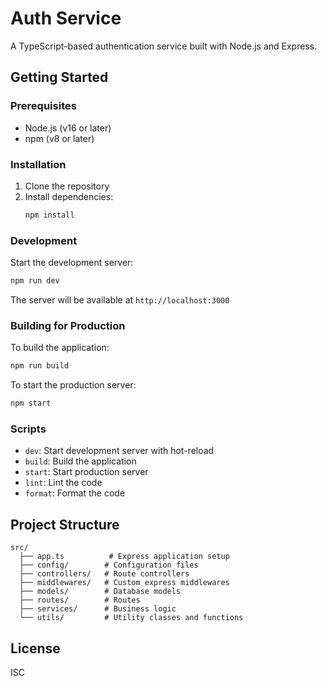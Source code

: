 # Auth Service

A TypeScript-based authentication service built with Node.js and Express.

## Getting Started

### Prerequisites

- Node.js (v16 or later)
- npm (v8 or later)

### Installation

1. Clone the repository
2. Install dependencies:
   ```bash
   npm install
   ```

### Development

Start the development server:
```bash
npm run dev
```

The server will be available at `http://localhost:3000`

### Building for Production

To build the application:
```bash
npm run build
```

To start the production server:
```bash
npm start
```

### Scripts

- `dev`: Start development server with hot-reload
- `build`: Build the application
- `start`: Start production server
- `lint`: Lint the code
- `format`: Format the code

## Project Structure

```
src/
  ├── app.ts          # Express application setup
  ├── config/        # Configuration files
  ├── controllers/   # Route controllers
  ├── middlewares/   # Custom express middlewares
  ├── models/        # Database models
  ├── routes/        # Routes
  ├── services/      # Business logic
  └── utils/         # Utility classes and functions
```

## License

ISC
